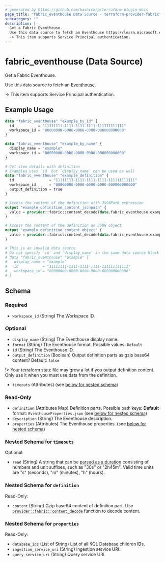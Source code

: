 ```yaml
---
# generated by https://github.com/hashicorp/terraform-plugin-docs
page_title: "fabric_eventhouse Data Source - terraform-provider-fabric"
subcategory: ""
description: |-
  Get a Fabric Eventhouse.
  Use this data source to fetch an Eventhouse https://learn.microsoft.com/fabric/real-time-intelligence/eventhouse.
  -> This item supports Service Principal authentication.
---
```


# fabric_eventhouse (Data Source)

Get a Fabric Eventhouse.

Use this data source to fetch an [Eventhouse](https://learn.microsoft.com/fabric/real-time-intelligence/eventhouse).

-> This item supports Service Principal authentication.

## Example Usage

```terraform
data "fabric_eventhouse" "example_by_id" {
  id           = "11111111-1111-1111-1111-111111111111"
  workspace_id = "00000000-0000-0000-0000-000000000000"
}

data "fabric_eventhouse" "example_by_name" {
  display_name = "example"
  workspace_id = "00000000-0000-0000-0000-000000000000"
}

# Get item details with definition
# Examples uses `id` but `display_name` can be used as well
data "fabric_eventhouse" "example_definition" {
  id                = "11111111-1111-1111-1111-111111111111"
  workspace_id      = "00000000-0000-0000-0000-000000000000"
  output_definition = true
}

# Access the content of the definition with JSONPath expression
output "example_definition_content_jsonpath" {
  value = provider::fabric::content_decode(data.fabric_eventhouse.example_definition.definition["EventhouseProperties.json"].content, ".")
}

# Access the content of the definition as JSON object
output "example_definition_content_object" {
  value = provider::fabric::content_decode(data.fabric_eventhouse.example_definition.definition["EventhouseProperties.json"].content)
}

# This is an invalid data source
# Do not specify `id` and `display_name` in the same data source block
# data "fabric_eventhouse" "example" {
#   display_name = "example"
#   id           = "11111111-1111-1111-1111-111111111111"
#   workspace_id = "00000000-0000-0000-0000-000000000000"
# }
```

<!-- schema generated by tfplugindocs -->
## Schema

### Required

- `workspace_id` (String) The Workspace ID.

### Optional

- `display_name` (String) The Eventhouse display name.
- `format` (String) The Eventhouse format. Possible values: `Default`
- `id` (String) The Eventhouse ID.
- `output_definition` (Boolean) Output definition parts as gzip base64 content? Default: `false`

!> Your terraform state file may grow a lot if you output definition content. Only use it when you must use data from the definition.

- `timeouts` (Attributes) (see [below for nested schema](#nestedatt--timeouts))

### Read-Only

- `definition` (Attributes Map) Definition parts. Possible path keys: **Default** format: `EventhouseProperties.json` (see [below for nested schema](#nestedatt--definition))
- `description` (String) The Eventhouse description.
- `properties` (Attributes) The Eventhouse properties. (see [below for nested schema](#nestedatt--properties))

<a id="nestedatt--timeouts"></a>

### Nested Schema for `timeouts`

Optional:

- `read` (String) A string that can be [parsed as a duration](https://pkg.go.dev/time#ParseDuration) consisting of numbers and unit suffixes, such as "30s" or "2h45m". Valid time units are "s" (seconds), "m" (minutes), "h" (hours).

<a id="nestedatt--definition"></a>

### Nested Schema for `definition`

Read-Only:

- `content` (String) Gzip base64 content of definition part.
Use [`provider::fabric::content_decode`](../functions/content_decode.md) function to decode content.

<a id="nestedatt--properties"></a>

### Nested Schema for `properties`

Read-Only:

- `database_ids` (List of String) List of all KQL Database children IDs.
- `ingestion_service_uri` (String) Ingestion service URI.
- `query_service_uri` (String) Query service URI.
